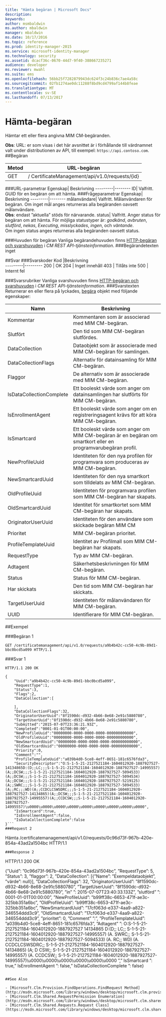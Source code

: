 ```yaml
---
title: "Hämta begäran | Microsoft Docs"
description: 
keywords: 
author: msmbaldwin
ms.author: mbaldwin
manager: mbaldwin
ms.date: 10/17/2016
ms.topic: reference
ms.prod: identity-manager-2015
ms.service: microsoft-identity-manager
ms.technology: security
ms.assetid: dcacf36c-0670-44d7-9f40-388667235271
audience: developer
ms.reviewer: mwahl
ms.suite: ems
ms.openlocfilehash: 56bb25f7282879943dc624f3c24b836c7ae4a58c
ms.sourcegitcommit: 02fb1274ae0dc11288f8bd9cd4799af144b8feae
ms.translationtype: MT
ms.contentlocale: sv-SE
ms.lasthandoff: 07/13/2017
---
```

# <a name="get-request"></a>Hämta-begäran
Hämtar ett eller flera angivna MIM CM-begäranden.

**Obs**: URL: er som visas i det här avsnittet är i förhållande till värdnamnet valt under distributionen av API, till exempel: `https://api.contoso.com`.
##<a name="request"></a>Begäran


Metod  |URL-begäran  
---------|---------
GET     |/ CertificateManagement/api/v1.0/requests/{id}

###<a name="url-parameters"></a>URL-parametrar
Egenskap| Beskrivning
---------|--------
ID| Valfritt. GUID för en begäran om att hämta.
###<a name="query-parameters"></a>Frågeparametrar
Egenskap| Beskrivning
---------|--------
målanvändare| Valfritt. Målanvändaren för begäran. Om inget mål anges returneras alla begäranden oavsett målanvändare. <br/> **Obs**: endast ”aktuella” stöds för närvarande.
status| Valfritt. Anger status för begäran om att hämta. För möjliga statustyper är: *godkänd*, *avbruten*, *slutförd*, *nekas*, *Executing*, *misslyckades*, *ingen*, och *väntande*. <br/>Om ingen status anges returneras alla begäranden oavsett status.

###<a name="request-headers"></a>Huvuden för begäran
Vanliga begärandehuvuden finns [HTTP-begäran och svarshuvuden](certificate-management-rest-api-service-details.md#http-request-and-response-headers) i *CM REST API-tjänsteinformation*.
###<a name="request-body"></a>Begärandetexten
inget

##<a name="response"></a>Svar
###<a name="response-codes"></a>Svarskoder
Kod  |Beskrivning  
---------|---------
200     | OK
204 | Inget innehåll
403 | Tillåts inte
500 | Internt fel

###<a name="response-headers"></a>Svarsrubriker
Vanliga svarshuvuden finns [HTTP-begäran och svarshuvuden](certificate-management-rest-api-service-details.md#http-request-and-response-headers) i *CM REST API-tjänsteinformation*.
###<a name="response-body"></a>Svarstexten
Returnerar en eller flera på lyckades, [begära](https://msdn.microsoft.com/library/windows/desktop/microsoft.clm.shared.requests.request.aspx) objekt med följande egenskaper:

Namn | Beskrivning
-----|------------
Kommentar | Kommentaren som är associerad med MIM CM-begäran.
Slutfört | Den tid som MIM CM-begäran slutfördes.
DataCollection | Dataobjekt som är associerade med MIM CM-begäran för samlingen.
DataCollectionFlags | Alternativ för datainsamling för MIM CM-begäran.
Flaggor | De alternativ som är associerade med MIM CM-begäran.
IsDataCollectionComplete | Ett booleskt värde som anger om datainsamlingen har slutförts för MIM CM-begäran.
IsEnrollmentAgent | Ett booleskt värde som anger om en registreringsagent krävs för att köra MIM CM-begäran.
IsSmartcard | Ett booleskt värde som anger om MIM CM-begäran är en begäran om smartkort eller en programvarubegäran profil.
NewProfileUuid | Identiteten för den nya profilen för programvara som produceras av MIM CM-begäran.
NewSmartcardUuid | Identiteten för den nya smartkort som tilldelats av MIM CM-begäran.
OldProfileUuid | Identiteten för programvara profilen som MIM CM-begäran har skapats.
OldSmartcardUuid | Identitet för smartkortet som MIM CM-begäran har skapats.
OriginatorUserUuid | Identiteten för den användare som skickade begäran MIM CM
Prioritet | MIM CM-begäran prioritet.
ProfileTemplateUuid | Identitet av Profilmall som MIM CM-begäran har skapats.
RequestType | Typ av MIM CM-begäran.
Adtagent | Säkerhetsbeskrivningen för MIM CM-begäran.
Status | Status för MIM CM-begäran.
Har skickats | Den tid som MIM CM-begäran har skickats.
TargetUserUuid | Identiteten för målanvändaren för MIM CM-begäran.
UUID | Identifierare för MIM CM-begäran.

##<a name="example"></a>Exempel

###<a name="request-1"></a>Begäran 1
```
GET /certificatemanagement/api/v1.0/requests/a9b4b42c-cc50-4c9b-89d1-bbc0bcd5a099 HTTP/1.1

```
###<a name="response-1"></a>Svar 1
```
HTTP/1.1 200 OK

{
    "Uuid":"a9b4b42c-cc50-4c9b-89d1-bbc0bcd5a099",
    "RequestType":1,
    "Status":3,
    "Flags":2,
    "DataCollection":[

    ],
    "DataCollectionFlags":32,
    "OriginatorUserUuid":"8f1590dc-d932-4b66-8e68-2e91c5880780",
    "TargetUserUuid":"8f1590dc-d932-4b66-8e68-2e91c5880780",
    "Submitted":"2015-07-07T23:36:21.93Z",
    "Completed":"0001-01-01T00:00:00",
    "NewProfileUuid":"00000000-0000-0000-0000-000000000000",
    "OldProfileUuid":"00000000-0000-0000-0000-000000000000",
    "NewSmartcardUuid":"00000000-0000-0000-0000-000000000000",
    "OldSmartcardUuid":"00000000-0000-0000-0000-000000000000",
    "Priority":0,
    "Comment":"",
    "ProfileTemplateUuid":"a039b4d0-5ce8-4eff-8651-181c6576fda3",
    "SecurityDescriptor":"O:S-1-5-21-2127521184-1604012920-1887927527-14134865D:(D;;LC;;;S-1-5-21-2127521184-1604012920-1887927527-14995557)(A;;DCSW;;;S-1-5-21-2127521184-1604012920-1887927527-5094533)(A;;DCSW;;;S-1-5-21-2127521184-1604012920-1887927527-5094534)(A;;DCSW;;;S-1-5-21-2127521184-1604012920-1887927527-5219125)(A;;SWRC;;;S-1-5-21-2127521184-1604012920-1887927527-5094533)(A;;RC;;;WD)(A;;CCDCLCSWSDRC;;;S-1-5-21-2127521184-1604012920-1887927527-14134865)(A;;DCSW;;;S-1-5-21-2127521184-1604012920-1887927527-14995557)(A;;CCDCSW;;;S-1-5-21-2127521184-1604012920-1887927527-14995557)\u0000\u0000\u0000\u0000\u0000\u0000\u0000\u0000\u0000",
    "IsSmartcard":true,
    "IsEnrollmentAgent":false,
    "IsDataCollectionComplete":false
}```       
###Request 2
```
Hämta /certificatemanagement/api/v1.0/requests/0c96d73f-967b-420e-854a-43ad2a1504bc HTTP/1.1
```
###Response 2
```
HTTP/1.1 200 OK

{”Uuid”: ”0c96d73f-967b-420e-854a-43ad2a1504bc”, ”RequestType”: 5, ”Status”: 3, ”flaggor”: 2, ”DataCollection”: [{”Name”: ”Exempeldataobjekt”, ”värde”: null}], ”DataCollectionFlags”: 32, ”OriginatorUserUuid”: ”8f1590dc-d932-4b66-8e68-2e91c5880780”, ”TargetUserUuid”: ”8f1590dc-d932-4b66-8e68-2e91c5880780”, ”in” ”: 2015-07-07T23:40:33.133Z”, ”slutförd” ”: 0001-01-01T00:00:00”, ”NewProfileUuid”: ”b99ff38c-6653-471f-ae3c-325bb351a6bc”, ”OldProfileUuid”: ”b99ff38c-6653-471f-ae3c-325bb351a6bc”, ”NewSmartcardUuid”: ”17cf063d-e337-4aa9-a822-346554ddd3c9”, ”OldSmartcardUuid”: ”17cf063d-e337-4aa9-a822-346554ddd3c9”, ”prioritet”: 0, ”Comment” ”:”, ”ProfileTemplateUuid”: ”a039b4d0-5ce8-4eff-8651-181c6576fda3”, ”Adtagent” ”: O:S-1-5-21-2127521184-1604012920-1887927527 14134865 D:(D;; LC;; S-1-5-21-2127521184-1604012920-1887927527-14995557) (A. SWRC;; S-1-5-21-2127521184-1604012920-1887927527-5094533) (A. RC;; WD) (A. CCDCLCSWSDRC;; S-1-5-21-2127521184-1604012920-1887927527-14134865) (A; D CSW;; S-1-5-21-2127521184-1604012920-1887927527-14995557) (A. CCDCSW;; S-1-5-21-2127521184-1604012920-1887927527-14995557)\u0000\u0000\u0000\u0000\u0000\u0000 ”,” IsSmartcard ”: true,” IsEnrollmentAgent ”: false,” IsDataCollectionComplete ”: false}
```       

##See Also

- [Microsoft.Clm.Provision.FindOperations.FindRequest Method](http://msdn.microsoft.com/library/windows/desktop/microsoft.clm.provision.findoperations.findrequests.aspx)
- [Microsoft.Clm.Shared.RequestPermission Enumeration](http://msdn.microsoft.com/library/windows/desktop/microsoft.clm.shared.requestpermission.aspx)
- [Microsoft.Clm.Shared.Requests.Request Class](https://msdn.microsoft.com/library/windows/desktop/microsoft.clm.shared.requests.request.aspx)
